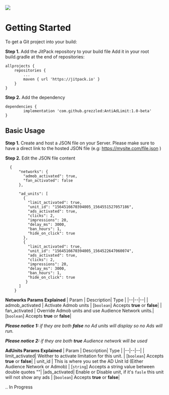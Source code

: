 [![](https://jitpack.io/v/grezzled/AntiAdLimit.svg)](https://jitpack.io/#grezzled/AntiAdLimit)
# Getting Started
To get a Git project into your build:

**Step 1.** Add the JitPack repository to your build file
Add it in your root build.gradle at the end of repositories:

    
	allprojects {
		repositories {
			...
			maven { url 'https://jitpack.io' }
		}
	}
**Step 2.** Add the dependency

    dependencies {
	        implementation 'com.github.grezzled:AntiAdLimit:1.0-beta'
	}

## Basic Usage
**Step 1.** Create and host a JSON file on your Server.
Please make sure to have a direct link to the hosted JSON file (e.g: https://mysite.com/file.json ) 

**Step 2.** Edit the JSON file content

      {
          "networks": {  
            "admob_activated": true,  
            "fan_activated": false  
          },  
          
          "ad_units": [  
            {  
              "limit_activated": true,  
              "unit_id": "1564516670394005_1564551527057186",  
              "ads_activated": true,  
              "clicks": 2,  
              "impressions": 20,  
              "delay_ms": 3000,  
              "ban_hours": 1,  
              "hide_on_click": true  
            },  
            {  
              "limit_activated": true,  
              "unit_id": "1564516670394005_1564522647060074",  
              "ads_activated": true,  
              "clicks": 2,  
              "impressions": 20,  
              "delay_ms": 3000,  
              "ban_hours": 1,  
              "hide_on_click": true  
             }
          ]  
        }
        
**Networks Params Explained**
| Param |  Description| Type | 
|--|--|--|
| admob_activated | Activate Admob units |  [`boolean`] Accepts **true** or **false**|
| fan_activated | Override Admob units and use Audience Network units.| [`boolean`] Accepts **true** or **false**|

***Please notice  1:*** *if they are both **false** no Ad units will display so no Ads will run.*

***Please notice  2:*** *if they are both **true** Audience network will be used*

**AdUnits Params Explained**
| Param |  Description| Type | 
|--|--|--|
| limit_activated| Weither to activate limitation for this unit. | [`boolean`] Accepts **true** or **false**|
| unit_id | This is where you set the AD Unit Id (Either Audience Network or Admob) | [`string`] Accepts a string value between double quotes ""| 
|ads_activated| Enable or Disable unit, if it's `fasle` this unit will not show any ads  | [`boolean`] Accepts **true** or **false**|

.. In Progress




